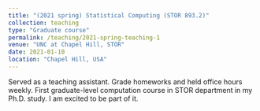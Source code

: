 ```yaml
---
title: "(2021 spring) Statistical Computing (STOR 893.2)"
collection: teaching
type: "Graduate course"
permalink: /teaching/2021-spring-teaching-1
venue: "UNC at Chapel Hill, STOR"
date: 2021-01-10
location: "Chapel Hill, USA"
---
```


Served as a teaching assistant. Grade homeworks and held office hours weekly.
First graduate-level computation course in STOR department in my Ph.D. study. I am excited to be part of it.
